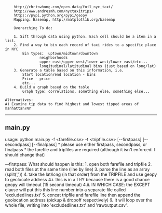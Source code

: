        http://chriswhong.com/open-data/foil_nyc_taxi/
        http://www.andresmh.com/nyctaxitrips/
        https://pypi.python.org/pypi/geopy
        Mapping: Basemap, http://matplotlib.org/basemap

        Overarching To do:

        1. Sift through data using python. Each cell should be a item in a list. 
        2. Find a way to bin each record of taxi rides to a specific place in NYC
        	Bin types:	uptown/midtown/downtown
        			neighborhoods
	        		upper east/upper west/lower west/lower east/etc...
		        	longitudinal/latitudinal bins (just based on long/lat)
        3. Generate a table based on this information, i.e.     
        	Start location/end location - bins
        	Price - price
        	etc...
        4. Build a graph based on the table
        	Graph type: correlations, something else, something else...

	Alternatives:
	A) Examine tip data to find highest and lowest tipped areas of manhattan/NY
	
	
-------------------------
main.py
-------------------------
usage:
		python main.py -f <farefile.csv> -t <tripfile.csv> [--firstpass] [--secondpass] [--finalpass]
		* please use either firstpass, secondpass, or finalpass
		* the farefile and tripfiles are required (although it isn't enforced. I should change that)
	
--firstpass:
	What should happen is this:
		1. open both farefile and tripfile
		2. read both files at the same time (line by line)
		3. parse the line as an array (split(','))
		4. take the lat/long (in that order) from the TRIPFILE and use geopy to geolocate address
			4.i. this is in a TRY because there is a good chance geopy will timeout (15 second timeout)
			4.ii. IN WHICH CASE: the EXCEPT clause will put this this line number into a separate file called 'excludedlines.txt'
		5. concat tripfile and farefile line then append the geolocation address (pickup & dropoff respectively)
		6. It will loop over the whole file, writing into 'excludedlines.txt' and 'rawoutput.csv'.
	



